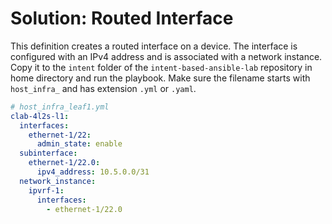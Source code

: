 # Solution: Routed Interface

This definition creates a routed interface on a device. The interface is configured with an IPv4 address and is associated with a network instance. Copy it to the `intent` folder of the `intent-based-ansible-lab` repository in home directory and run the playbook. Make sure the filename starts with `host_infra_` and has extension `.yml` or `.yaml`.

```yaml
# host_infra_leaf1.yml
clab-4l2s-l1:
  interfaces:
    ethernet-1/22:
      admin_state: enable
  subinterface:
    ethernet-1/22.0:
      ipv4_address: 10.5.0.0/31
  network_instance:
    ipvrf-1:
      interfaces:
        - ethernet-1/22.0
```
